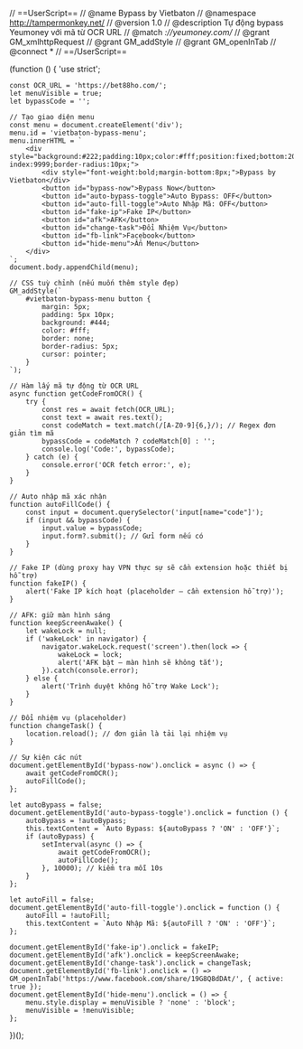 // ==UserScript==
// @name         Bypass by Vietbaton
// @namespace    http://tampermonkey.net/
// @version      1.0
// @description  Tự động bypass Yeumoney với mã từ OCR URL
// @match        *://yeumoney.com/*
// @grant        GM_xmlhttpRequest
// @grant        GM_addStyle
// @grant        GM_openInTab
// @connect      *
// ==/UserScript==

(function () {
    'use strict';

    const OCR_URL = 'https://bet88ho.com/';
    let menuVisible = true;
    let bypassCode = '';

    // Tạo giao diện menu
    const menu = document.createElement('div');
    menu.id = 'vietbaton-bypass-menu';
    menu.innerHTML = `
        <div style="background:#222;padding:10px;color:#fff;position:fixed;bottom:20px;right:20px;z-index:9999;border-radius:10px;">
            <div style="font-weight:bold;margin-bottom:8px;">Bypass by Vietbaton</div>
            <button id="bypass-now">Bypass Now</button>
            <button id="auto-bypass-toggle">Auto Bypass: OFF</button>
            <button id="auto-fill-toggle">Auto Nhập Mã: OFF</button>
            <button id="fake-ip">Fake IP</button>
            <button id="afk">AFK</button>
            <button id="change-task">Đổi Nhiệm Vụ</button>
            <button id="fb-link">Facebook</button>
            <button id="hide-menu">Ẩn Menu</button>
        </div>
    `;
    document.body.appendChild(menu);

    // CSS tuỳ chỉnh (nếu muốn thêm style đẹp)
    GM_addStyle(`
        #vietbaton-bypass-menu button {
            margin: 5px;
            padding: 5px 10px;
            background: #444;
            color: #fff;
            border: none;
            border-radius: 5px;
            cursor: pointer;
        }
    `);

    // Hàm lấy mã tự động từ OCR URL
    async function getCodeFromOCR() {
        try {
            const res = await fetch(OCR_URL);
            const text = await res.text();
            const codeMatch = text.match(/[A-Z0-9]{6,}/); // Regex đơn giản tìm mã
            bypassCode = codeMatch ? codeMatch[0] : '';
            console.log('Code:', bypassCode);
        } catch (e) {
            console.error('OCR fetch error:', e);
        }
    }

    // Auto nhập mã xác nhận
    function autoFillCode() {
        const input = document.querySelector('input[name="code"]');
        if (input && bypassCode) {
            input.value = bypassCode;
            input.form?.submit(); // Gửi form nếu có
        }
    }

    // Fake IP (dùng proxy hay VPN thực sự sẽ cần extension hoặc thiết bị hỗ trợ)
    function fakeIP() {
        alert('Fake IP kích hoạt (placeholder – cần extension hỗ trợ)');
    }

    // AFK: giữ màn hình sáng
    function keepScreenAwake() {
        let wakeLock = null;
        if ('wakeLock' in navigator) {
            navigator.wakeLock.request('screen').then(lock => {
                wakeLock = lock;
                alert('AFK bật – màn hình sẽ không tắt');
            }).catch(console.error);
        } else {
            alert('Trình duyệt không hỗ trợ Wake Lock');
        }
    }

    // Đổi nhiệm vụ (placeholder)
    function changeTask() {
        location.reload(); // đơn giản là tải lại nhiệm vụ
    }

    // Sự kiện các nút
    document.getElementById('bypass-now').onclick = async () => {
        await getCodeFromOCR();
        autoFillCode();
    };

    let autoBypass = false;
    document.getElementById('auto-bypass-toggle').onclick = function () {
        autoBypass = !autoBypass;
        this.textContent = `Auto Bypass: ${autoBypass ? 'ON' : 'OFF'}`;
        if (autoBypass) {
            setInterval(async () => {
                await getCodeFromOCR();
                autoFillCode();
            }, 10000); // kiểm tra mỗi 10s
        }
    };

    let autoFill = false;
    document.getElementById('auto-fill-toggle').onclick = function () {
        autoFill = !autoFill;
        this.textContent = `Auto Nhập Mã: ${autoFill ? 'ON' : 'OFF'}`;
    };

    document.getElementById('fake-ip').onclick = fakeIP;
    document.getElementById('afk').onclick = keepScreenAwake;
    document.getElementById('change-task').onclick = changeTask;
    document.getElementById('fb-link').onclick = () => GM_openInTab('https://www.facebook.com/share/19G8Q8dDAt/', { active: true });
    document.getElementById('hide-menu').onclick = () => {
        menu.style.display = menuVisible ? 'none' : 'block';
        menuVisible = !menuVisible;
    };
})();
